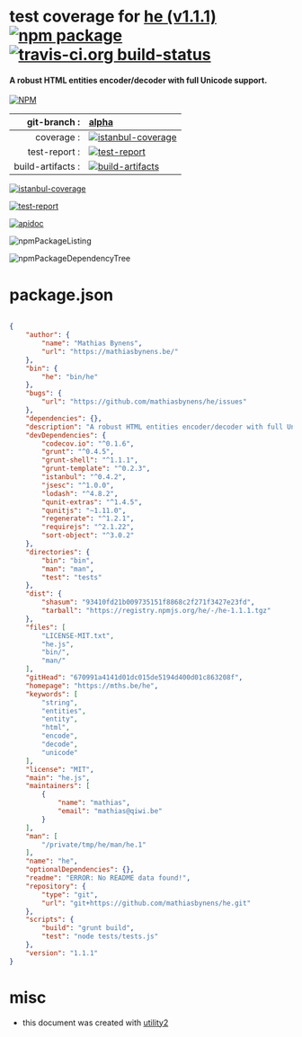 # test coverage for  [he (v1.1.1)](https://mths.be/he)  [![npm package](https://img.shields.io/npm/v/npmtest-he.svg?style=flat-square)](https://www.npmjs.org/package/npmtest-he) [![travis-ci.org build-status](https://api.travis-ci.org/npmtest/node-npmtest-he.svg)](https://travis-ci.org/npmtest/node-npmtest-he)
#### A robust HTML entities encoder/decoder with full Unicode support.

[![NPM](https://nodei.co/npm/he.png?downloads=true)](https://www.npmjs.com/package/he)

| git-branch : | [alpha](https://github.com/npmtest/node-npmtest-he/tree/alpha)|
|--:|:--|
| coverage : | [![istanbul-coverage](https://npmtest.github.io/node-npmtest-he/build/coverage.badge.svg)](https://npmtest.github.io/node-npmtest-he/build/coverage.html/index.html)|
| test-report : | [![test-report](https://npmtest.github.io/node-npmtest-he/build/test-report.badge.svg)](https://npmtest.github.io/node-npmtest-he/build/test-report.html)|
| build-artifacts : | [![build-artifacts](https://npmtest.github.io/node-npmtest-he/glyphicons_144_folder_open.png)](https://github.com/npmtest/node-npmtest-he/tree/gh-pages/build)|

[![istanbul-coverage](https://npmtest.github.io/node-npmtest-he/build/screenCapture.buildCustomOrg.browser.coverage.html.png)](https://npmtest.github.io/node-npmtest-he/build/coverage.html/index.html)

[![test-report](https://npmtest.github.io/node-npmtest-he/build/screenCapture.buildCustomOrg.browser.%252Fhome%252Ftravis%252Fbuild%252Fnpmtest%252Fnode-npmtest-he%252Ftmp%252Fbuild%252Ftest-report.html.png)](https://npmtest.github.io/node-npmtest-he/build/test-report.html)

[![apidoc](https://npmdoc.github.io/node-npmdoc-he/build/screenCapture.buildApidoc.browser.%252Fhome%252Ftravis%252Fbuild%252Fnpmdoc%252Fnode-npmdoc-he%252Ftmp%252Fbuild%252Fapidoc.html.png)](https://npmdoc.github.io/node-npmdoc-he/build/apidoc.html)

![npmPackageListing](https://npmtest.github.io/node-npmtest-he/build/screenCapture.npmPackageListing.svg)

![npmPackageDependencyTree](https://npmtest.github.io/node-npmtest-he/build/screenCapture.npmPackageDependencyTree.svg)



# package.json

```json

{
    "author": {
        "name": "Mathias Bynens",
        "url": "https://mathiasbynens.be/"
    },
    "bin": {
        "he": "bin/he"
    },
    "bugs": {
        "url": "https://github.com/mathiasbynens/he/issues"
    },
    "dependencies": {},
    "description": "A robust HTML entities encoder/decoder with full Unicode support.",
    "devDependencies": {
        "codecov.io": "^0.1.6",
        "grunt": "^0.4.5",
        "grunt-shell": "^1.1.1",
        "grunt-template": "^0.2.3",
        "istanbul": "^0.4.2",
        "jsesc": "^1.0.0",
        "lodash": "^4.8.2",
        "qunit-extras": "^1.4.5",
        "qunitjs": "~1.11.0",
        "regenerate": "^1.2.1",
        "requirejs": "^2.1.22",
        "sort-object": "^3.0.2"
    },
    "directories": {
        "bin": "bin",
        "man": "man",
        "test": "tests"
    },
    "dist": {
        "shasum": "93410fd21b009735151f8868c2f271f3427e23fd",
        "tarball": "https://registry.npmjs.org/he/-/he-1.1.1.tgz"
    },
    "files": [
        "LICENSE-MIT.txt",
        "he.js",
        "bin/",
        "man/"
    ],
    "gitHead": "670991a4141d01dc015de5194d400d01c863208f",
    "homepage": "https://mths.be/he",
    "keywords": [
        "string",
        "entities",
        "entity",
        "html",
        "encode",
        "decode",
        "unicode"
    ],
    "license": "MIT",
    "main": "he.js",
    "maintainers": [
        {
            "name": "mathias",
            "email": "mathias@qiwi.be"
        }
    ],
    "man": [
        "/private/tmp/he/man/he.1"
    ],
    "name": "he",
    "optionalDependencies": {},
    "readme": "ERROR: No README data found!",
    "repository": {
        "type": "git",
        "url": "git+https://github.com/mathiasbynens/he.git"
    },
    "scripts": {
        "build": "grunt build",
        "test": "node tests/tests.js"
    },
    "version": "1.1.1"
}
```



# misc
- this document was created with [utility2](https://github.com/kaizhu256/node-utility2)
